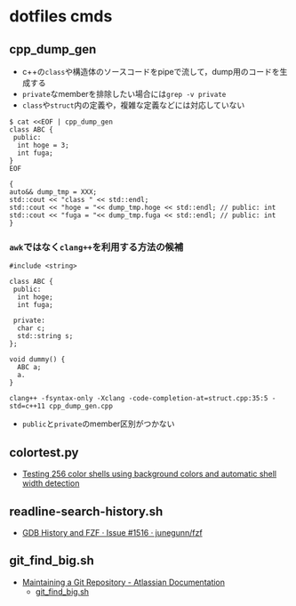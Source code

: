 # dotfiles cmds

## cpp_dump_gen
* c++の`class`や構造体のソースコードをpipeで流して，dump用のコードを生成する
* `private`なmemberを排除したい場合には`grep -v private`
* `class`や`struct`内の定義や，複雑な定義などには対応していない

```
$ cat <<EOF | cpp_dump_gen
class ABC {
 public:
  int hoge = 3;
  int fuga;
}
EOF

{
auto&& dump_tmp = XXX;
std::cout << "class " << std::endl;
std::cout << "hoge = "<< dump_tmp.hoge << std::endl; // public: int
std::cout << "fuga = "<< dump_tmp.fuga << std::endl; // public: int
}
```

### `awk`ではなく`clang++`を利用する方法の候補
```
#include <string>

class ABC {
 public:
  int hoge;
  int fuga;

 private:
  char c;
  std::string s;
};

void dummy() {
  ABC a;
  a.
}
```

```
clang++ -fsyntax-only -Xclang -code-completion-at=struct.cpp:35:5 -std=c++11 cpp_dump_gen.cpp
```

* `public`と`private`のmember区別がつかない

## colortest.py
* [Testing 256 color shells using background colors and automatic shell width detection]( https://gist.github.com/WoLpH/8b6f697ecc06318004728b8c0127d9b3 )

## readline-search-history.sh
* [GDB History and FZF · Issue \#1516 · junegunn/fzf]( https://github.com/junegunn/fzf/issues/1516 )

## git_find_big.sh
* [Maintaining a Git Repository \- Atlassian Documentation]( https://confluence.atlassian.com/bitbucket/maintaining-a-git-repository-321848291.html )
  * [git_find_big.sh]( https://confluence.atlassian.com/bitbucket/files/321848291/321979854/2/1587501654761/git_find_big.sh )
